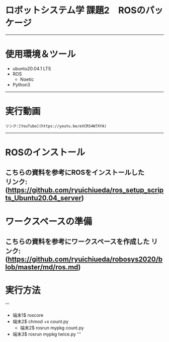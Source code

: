 # ロボットシステム学 課題2　ROSのパッケージ  
---
# 使用環境＆ツール
* ubuntu20.04.1 LTS  
* ROS  
  * Noetic  
* Python3  
---  
# 実行動画
    リンク:[YouTube](https://youtu.be/eVCRS4W7XYA)  
---  
# ROSのインストール
こちらの資料を参考にROSをインストールした  
    リンク:(https://github.com/ryuichiueda/ros_setup_scripts_Ubuntu20.04_server)  
---  
# ワークスペースの準備  
こちらの資料を参考にワークスペースを作成した
    リンク:(https://github.com/ryuichiueda/robosys2020/blob/master/md/ros.md)
---  
# 実行方法  
'''   
* 端末1$ roscore  
* 端末2$ chmod +x count.py  
    * 端末2$ rosrun mypkg count.py  
* 端末3$ rosrun mypkg twice.py
'''
